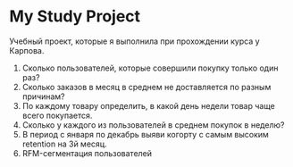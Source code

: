 # My Study Project
Учебный проект, которые я выполнила при прохождении курса у Карпова.

1. Сколько  пользователей, которые совершили покупку только один раз?
2. Сколько заказов в месяц в среднем не доставляется по разным причинам?
3. По каждому товару определить, в какой день недели товар чаще всего покупается.
4. Сколько у каждого из пользователей в среднем покупок в неделю?
5. В период с января по декабрь выяви когорту с самым высоким retention на 3й месяц.
6. RFM-сегментация пользователей
